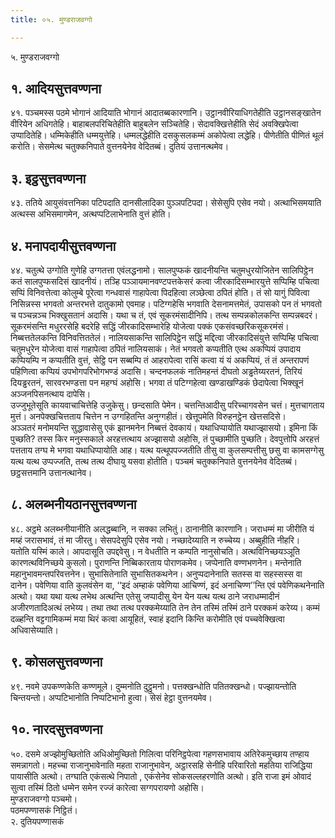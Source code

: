```yaml
---
title: ०५. मुण्डराजवग्गो

---
```

५. मुण्डराजवग्गो  


## १. आदियसुत्तवण्णना

४१. पञ्चमस्स पठमे भोगानं आदियाति भोगानं आदातब्बकारणानि। उट्ठानवीरियाधिगतेहीति उट्ठानसङ्खातेन वीरियेन अधिगतेहि। बाहाबलपरिचितेहीति बाहुबलेन सञ्चितेहि। सेदावक्खित्तेहीति सेदं अवक्खिपेत्वा उप्पादितेहि। धम्मिकेहीति धम्मयुत्तेहि। धम्मलद्धेहीति दसकुसलकम्मं अकोपेत्वा लद्धेहि। पीणेतीति पीणितं थूलं करोति। सेसमेत्थ चतुक्कनिपाते वुत्तनयेनेव वेदितब्बं। दुतियं उत्तानत्थमेव।  


## ३. इट्ठसुत्तवण्णना

४३. ततिये आयुसंवत्तनिका पटिपदाति दानसीलादिका पुञ्ञपटिपदा। सेसेसुपि एसेव नयो। अत्थाभिसमयाति अत्थस्स अभिसमागमेन, अत्थप्पटिलाभेनाति वुत्तं होति।  


## ४. मनापदायीसुत्तवण्णना

४४. चतुत्थे उग्गोति गुणेहि उग्गतत्ता एवंलद्धनामो। सालपुप्फकं खादनीयन्ति चतुमधुरयोजितेन सालिपिट्ठेन कतं सालपुप्फसदिसं खादनीयं। तञ्हि पञ्ञायमानवण्टपत्तकेसरं कत्वा जीरकादिसम्भारयुत्ते सप्पिम्हि पचित्वा सप्पिं विनिवत्तेत्वा कोलुम्बे पूरेत्वा गन्धवासं गाहापेत्वा पिदहित्वा लञ्छेत्वा ठपितं होति। तं सो यागुं पिवित्वा निसिन्नस्स भगवतो अन्तरभत्ते दातुकामो एवमाह। पटिग्गहेसि भगवाति देसनामत्तमेतं, उपासको पन तं भगवतो च पञ्चन्नञ्च भिक्खुसतानं अदासि। यथा च तं, एवं सूकरमंसादीनिपि। तत्थ सम्पन्नकोलकन्ति सम्पन्नबदरं। सूकरमंसन्ति मधुररसेहि बदरेहि सद्धिं जीरकादिसम्भारेहि योजेत्वा पक्कं एकसंवच्छरिकसूकरमंसं। निब्बत्ततेलकन्ति विनिवत्तिततेलं। नालियसाकन्ति सालिपिट्ठेन सद्धिं मद्दित्वा जीरकादिसंयुत्ते सप्पिम्हि पचित्वा चतुमधुरेन योजेत्वा वासं गाहापेत्वा ठपितं नालियसाकं। नेतं भगवतो कप्पतीति एत्थ अकप्पियं उपादाय कप्पियम्पि न कप्पतीति वुत्तं, सेट्ठि पन सब्बम्पि तं आहरापेत्वा रासिं कत्वा यं यं अकप्पियं, तं तं अन्तरापणं पहिणित्वा कप्पियं उपभोगपरिभोगभण्डं अदासि। चन्दनफलकं नातिमहन्तं दीघतो अड्ढतेय्यरतनं, तिरियं दियड्ढरतनं, सारवरभण्डत्ता पन महग्घं अहोसि। भगवा तं पटिग्गहेत्वा खण्डाखण्डिकं छेदापेत्वा भिक्खूनं अञ्जनपिसनत्थाय दापेसि।  
उज्जुभूतेसूति कायवाचाचित्तेहि उजुकेसु। छन्दसाति पेमेन। चत्तन्तिआदीसु परिच्चागवसेन चत्तं। मुत्तचागताय मुत्तं। अनपेक्खचित्तताय चित्तेन न उग्गहितन्ति अनुग्गहीतं। खेत्तूपमेति विरुहनट्ठेन खेत्तसदिसे।  
अञ्ञतरं मनोमयन्ति सुद्धावासेसु एकं झानमनेन निब्बत्तं देवकायं। यथाधिप्पायोति यथाज्झासयो। इमिना किं पुच्छति? तस्स किर मनुस्सकाले अरहत्तत्थाय अज्झासयो अहोसि, तं पुच्छामीति पुच्छति। देवपुत्तोपि अरहत्तं पत्तताय तग्घ मे भगवा यथाधिप्पायोति आह। यत्थ यत्थूपपज्जतीति तीसु वा कुलसम्पत्तीसु छसु वा कामसग्गेसु यत्थ यत्थ उप्पज्जति, तत्थ तत्थ दीघायु यसवा होतीति। पञ्चमं चतुक्कनिपाते वुत्तनयेनेव वेदितब्बं। छट्ठसत्तमानि उत्तानत्थानेव।  


## ८. अलब्भनीयठानसुत्तवण्णना

४८. अट्ठमे अलब्भनीयानीति अलद्धब्बानि, न सक्का लभितुं। ठानानीति कारणानि। जराधम्मं मा जीरीति यं मय्हं जरासभावं, तं मा जीरतु। सेसपदेसुपि एसेव नयो। नच्छादेय्याति न रुच्चेय्य। अब्बुहीति नीहरि।  
यतोति यस्मिं काले। आपदासूति उपद्दवेसु। न वेधतीति न कम्पति नानुसोचति। अत्थविनिच्छयञ्ञूति कारणत्थविनिच्छये कुसलो। पुराणन्ति निब्बिकारताय पोराणकमेव। जप्पेनाति वण्णभणनेन। मन्तेनाति महानुभावमन्तपरिवत्तनेन। सुभासितेनाति सुभासितकथनेन। अनुप्पदानेनाति सतस्स वा सहस्सस्स वा दानेन। पवेणिया वाति कुलवंसेन वा, ‘‘इदं अम्हाकं पवेणिया आचिण्णं, इदं अनाचिण्ण’’न्ति एवं पवेणिकथनेनाति अत्थो। यथा यथा यत्थ लभेथ अत्थन्ति एतेसु जप्पादीसु येन येन यत्थ यत्थ ठाने जराधम्मादीनं अजीरणतादिअत्थं लभेय्य। तथा तथा तत्थ परक्कमेय्याति तेन तेन तस्मिं तस्मिं ठाने परक्कमं करेय्य। कम्मं दळ्हन्ति वट्टगामिकम्मं मया थिरं कत्वा आयूहितं, स्वाहं इदानि किन्ति करोमीति एवं पच्चवेक्खित्वा अधिवासेय्याति।  


## ९. कोसलसुत्तवण्णना

४९. नवमे उपकण्णकेति कण्णमूले। दुम्मनोति दुट्ठुमनो। पत्तक्खन्धोति पतितक्खन्धो। पज्झायन्तोति चिन्तयन्तो। अप्पटिभानोति निप्पटिभानो हुत्वा। सेसं हेट्ठा वुत्तनयमेव।  


## १०. नारदसुत्तवण्णना

५०. दसमे अज्झोमुच्छितोति अधिओमुच्छितो गिलित्वा परिनिट्ठपेत्वा गहणसभावाय अतिरेकमुच्छाय तण्हाय समन्नागतो। महच्चा राजानुभावेनाति महता राजानुभावेन, अट्ठारसहि सेनीहि परिवारितो महतिया राजिद्धिया पायासीति अत्थो। तग्घाति एकंसत्थे निपातो , एकंसेनेव सोकसल्लहरणोति अत्थो। इति राजा इमं ओवादं सुत्वा तस्मिं ठितो धम्मेन समेन रज्जं कारेत्वा सग्गपरायणो अहोसि।  
मुण्डराजवग्गो पञ्चमो।  
पठमपण्णासकं निट्ठितं।  
२. दुतियपण्णासकं  